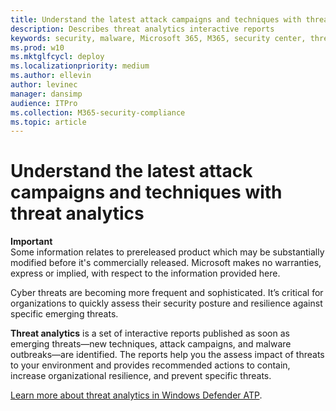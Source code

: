 ```yaml
---
title: Understand the latest attack campaigns and techniques with threat analytic
description: Describes threat analytics interactive reports
keywords: security, malware, Microsoft 365, M365, security center, threat analytics, Windows Defender ATP, cyber, security posture, emerging threats
ms.prod: w10
ms.mktglfcycl: deploy
ms.localizationpriority: medium
ms.author: ellevin
author: levinec
manager: dansimp
audience: ITPro
ms.collection: M365-security-compliance  
ms.topic: article
---
```


# Understand the latest attack campaigns and techniques with threat analytics

**Important** <br>
Some information relates to prereleased product which may be substantially modified before it's commercially released. Microsoft makes no warranties, express or implied, with respect to the information provided here.

Cyber threats are becoming more frequent and sophisticated. It’s critical for organizations to quickly assess their security posture and resilience against specific emerging threats.

**Threat analytics** is a set of interactive reports published as soon as emerging threats—new techniques, attack campaigns, and malware outbreaks—are identified. The reports help you the assess impact of threats to your environment and provides recommended actions to contain, increase organizational resilience, and prevent specific threats.

[Learn more about threat analytics in Windows Defender ATP](https://docs.microsoft.com/en-us/windows/security/threat-protection/windows-defender-atp/threat-analytics).  